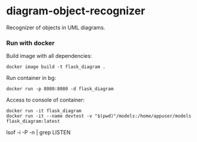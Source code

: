 diagram-object-recognizer
=====

Recognizer of objects in UML diagrams.

### Run with docker

Build image with all dependencies:
```shell script
docker image build -t flask_diagram .
```

Run container in bg:
```shell script
docker run -p 8080:8080 -d flask_diagram
```

Access to console of container:
```shell script
docker run -it flask_diagram
docker run -it --name devtest -v "$(pwd)"/models:/home/appuser/models flask_diagram:latest
```

lsof -i -P -n | grep LISTEN